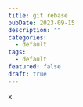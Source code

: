 ```yaml
---
title: git rebase
pubDate: 2023-09-15
description: ""
categories:
  - default
tags:
  - default
featured: false
draft: true
---
```

x